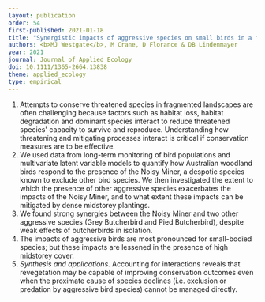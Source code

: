 ```yaml
---
layout: publication
order: 54
first-published: 2021-01-18
title: "Synergistic impacts of aggressive species on small birds in a fragmented landscape."
authors: <b>MJ Westgate</b>, M Crane, D Florance & DB Lindenmayer
year: 2021
journal: Journal of Applied Ecology
doi: 10.1111/1365-2664.13838
theme: applied_ecology
type: empirical
---
```

<ol>
  <li>Attempts to conserve threatened species in fragmented landscapes are often challenging because factors such as habitat loss, habitat degradation and dominant species interact to reduce threatened species' capacity to survive and reproduce. Understanding how threatening and mitigating processes interact is critical if conservation measures are to be effective.</li>
  <li>We used data from long-term monitoring of bird populations and multivariate latent variable models to quantify how Australian woodland birds respond to the presence of the Noisy Miner, a despotic species known to exclude other bird species. We then investigated the extent to which the presence of other aggressive species exacerbates the impacts of the Noisy Miner, and to what extent these impacts can be mitigated by dense midstorey plantings.</li>
  <li>We found strong synergies between the Noisy Miner and two other aggressive species (Grey Butcherbird and Pied Butcherbird), despite weak effects of butcherbirds in isolation.</li>
  <li>The impacts of aggressive birds are most pronounced for small-bodied species; but these impacts are lessened in the presence of high midstorey cover.</li>
  <li><i>Synthesis and applications</i>. Accounting for interactions reveals that revegetation may be capable of improving conservation outcomes even when the proximate cause of species declines (i.e. exclusion or predation by aggressive bird species) cannot be managed directly.</li>
</ol>